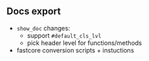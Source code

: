 ## Docs export

- `show_doc` changes:
  - support `#default_cls_lvl`
  - pick header level for functions/methods
- fastcore conversion scripts + instuctions

